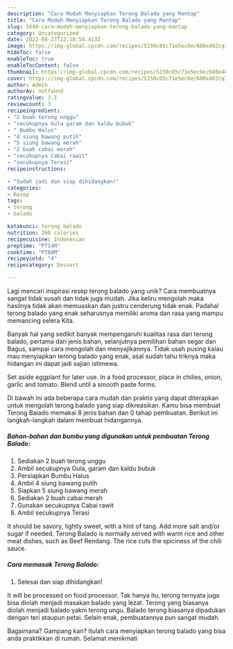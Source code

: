 ```yaml
---
description: "Cara Mudah Menyiapkan Terong Balado yang Mantap"
title: "Cara Mudah Menyiapkan Terong Balado yang Mantap"
slug: 1640-cara-mudah-menyiapkan-terong-balado-yang-mantap
category: Uncategorized
date: 2022-08-27T22:18:58.413Z
image: https://img-global.cpcdn.com/recipes/5150c85c71e5ec0e/680x482cq70/terong-balado-foto-resep-utama.jpg
hideToc: false
enableToc: true
enableTocContent: false
thumbnail: https://img-global.cpcdn.com/recipes/5150c85c71e5ec0e/680x482cq70/terong-balado-foto-resep-utama.jpg
cover: https://img-global.cpcdn.com/recipes/5150c85c71e5ec0e/680x482cq70/terong-balado-foto-resep-utama.jpg
author: Admin
authorAv: notfound
ratingvalue: 3.1
reviewcount: 3
recipeingredient:
- "2 buah terong unggu"
- "secukupnya Gula garam dan kaldu bubuk"
- " Bumbu Halus"
- "4 siung bawang putih"
- "5 siung bawang merah"
- "2 buah cabai merah"
- "secukupnya Cabai rawit"
- "secukupnya Terasi"
recipeinstructions:

- "Sudah jadi dan siap dihidangkan!"
categories:
- Resep
tags:
- terong
- balado

katakunci: terong balado 
nutrition: 260 calories
recipecuisine: Indonesian
preptime: "PT14M"
cooktime: "PT60M"
recipeyield: "4"
recipecategory: Dessert

---
```





Lagi mencari inspirasi resep terong balado yang unik? Cara membuatnya sangat tidak susah dan tidak juga mudah. Jika keliru mengolah maka hasilnya tidak akan memuaskan dan justru cenderung tidak enak. Padahal terong balado yang enak seharusnya memiliki aroma dan rasa yang mampu memancing selera Kita.





Banyak hal yang sedikit banyak mempengaruhi kualitas rasa dari terong balado, pertama dari jenis bahan, selanjutnya pemilihan bahan segar dan Bagus, sampai cara mengolah dan menyajikannya. Tidak usah pusing kalau mau menyiapkan terong balado yang enak,      asal sudah tahu triknya maka hidangan ini dapat jadi sajian istimewa.














Set aside eggplant for later use. In a food processor, place in chilies, onion, garlic and tomato. Blend until a smooth paste forms.






Di bawah ini ada beberapa cara mudah dan praktis yang dapat diterapkan untuk mengolah terong balado yang siap dikreasikan. Kamu bisa membuat Terong Balado memakai 8 jenis bahan dan 0 tahap pembuatan. Berikut ini langkah-langkah dalam membuat hidangannya.

<!--inarticleads1-->

##### Bahan-bahan dan bumbu yang digunakan untuk pembuatan Terong Balado:

1. Sediakan 2 buah terong unggu
1. Ambil secukupnya Gula, garam dan kaldu bubuk
1. Persiapkan  Bumbu Halus
1. Ambil 4 siung bawang putih
1. Siapkan 5 siung bawang merah
1. Sediakan 2 buah cabai merah
1. Gunakan secukupnya Cabai rawit
1. Ambil secukupnya Terasi


It should be savory, lightly sweet, with a hint of tang. Add more salt and/or sugar if needed. Terong Balado is normally served with warm rice and other meat dishes, such as Beef Rendang. The rice cuts the spiciness of the chili sauce. 

<!--inarticleads2-->

##### Cara memasak Terong Balado:


1. Selesai dan siap dihidangkan!

It will be processed on food processor. Tak hanya itu, terong ternyata juga bisa diolah menjadi masakan balado yang lezat. Terong yang biasanya diolah menjadi balado yakni terong ungu. Balado terong biasanya dipadukan dengan teri ataupun petai. Selain enak, pembuatannya pun sangat mudah. 

Bagaimana? Gampang kan? Itulah cara menyiapkan terong balado yang bisa anda praktikkan di rumah. Selamat menikmati
